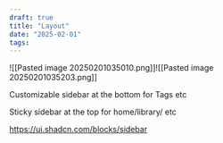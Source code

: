 ```yaml
---
draft: true
title: "Layout"
date: "2025-02-01"
tags: 
---
```

![[Pasted image 20250201035010.png]]![[Pasted image 20250201035203.png]]

Customizable sidebar at the bottom for Tags etc

Sticky sidebar at the top for home/library/ etc

https://ui.shadcn.com/blocks/sidebar
